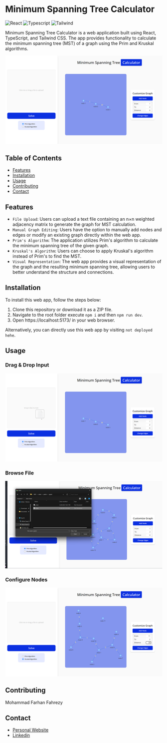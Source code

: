 # Minimum Spanning Tree Calculator

![React](https://img.shields.io/badge/React-20232A?style=for-the-badge&logo=react&logoColor=61DAFB)
![Typescript](https://img.shields.io/badge/TypeScript-007ACC?style=for-the-badge&logo=typescript&logoColor=white)
![Tailwind](https://img.shields.io/badge/Tailwind_CSS-38B2AC?style=for-the-badge&logo=tailwind-css&logoColor=white)

Minimum Spanning Tree Calculator is a web application built using React, TypeScript, and Tailwind CSS. The app provides functionality to calculate the minimum spanning tree (MST) of a graph using the Prim and Kruskal algorithms.

![MST Calculator](readme/home.png)

## Table of Contents

- [Features](#features)
- [Installation](#installation)
- [Usage](#usage)
- [Contributing](#contributing)
- [Contact](#contact)

## Features

- `File Upload`: Users can upload a text file containing an n×n weighted adjacency matrix to generate the graph for MST calculation.
- `Manual Graph Editing`: Users have the option to manually add nodes and edges or modify an existing graph directly within the web app.
- `Prim's Algorithm`: The application utilizes Prim's algorithm to calculate the minimum spanning tree of the given graph.
- `Kruskal's Algorithm`: Users can choose to apply Kruskal's algorithm instead of Prim's to find the MST.
- `Visual Representation`: The web app provides a visual representation of the graph and the resulting minimum spanning tree, allowing users to better understand the structure and connections.

## Installation

To install this web app, follow the steps below:

1. Clone this repository or download it as a ZIP file.
2. Navigate to the root folder execute `npm i` and then `npm run dev`.
3. Open https://localhost:5173/ in your web browser.

Alternatively, you can directly use this web app by visiting `not deployed hehe`.

## Usage

### Drag & Drop Input

![Drag & Drop Input](readme/drag.png)

### Browse File

![Browse File](readme/input.png)

### Configure Nodes

![Configure Nodes](readme/addnodes.png)

## Contributing

Mohammad Farhan Fahrezy

## Contact

- [Personal Website](https://farhanfahreezy.site/)
- [Linkedin](https://www.linkedin.com/in/farhanfahreezy/)
